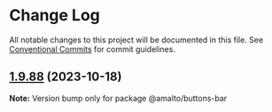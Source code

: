 # Change Log

All notable changes to this project will be documented in this file.
See [Conventional Commits](https://conventionalcommits.org) for commit guidelines.

## [1.9.88](https://github.com/amalto/platform6-ui-components/compare/@amalto/buttons-bar@1.9.87...@amalto/buttons-bar@1.9.88) (2023-10-18)

**Note:** Version bump only for package @amalto/buttons-bar
